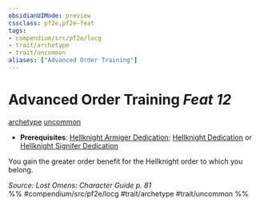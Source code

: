 ```yaml
---
obsidianUIMode: preview
cssclass: pf2e,pf2e-feat
tags:
- compendium/src/pf2e/locg
- trait/archetype
- trait/uncommon
aliases: ["Advanced Order Training"]
---
```

# Advanced Order Training  *Feat 12*  
[archetype](../../Rules/traits/archetype.md)  [uncommon](../../Rules/traits/uncommon.md)  

- **Prerequisites**: [Hellknight Armiger Dedication](hellknight-armiger-dedication-lowg.md); [Hellknight Dedication](hellknight-dedication-locg.md) or [Hellknight Signifer Dedication](hellknight-signifer-dedication-locg.md)

You gain the greater order benefit for the Hellknight order to which you belong.

*Source: Lost Omens: Character Guide p. 81*  
%% #compendium/src/pf2e/locg #trait/archetype #trait/uncommon %%